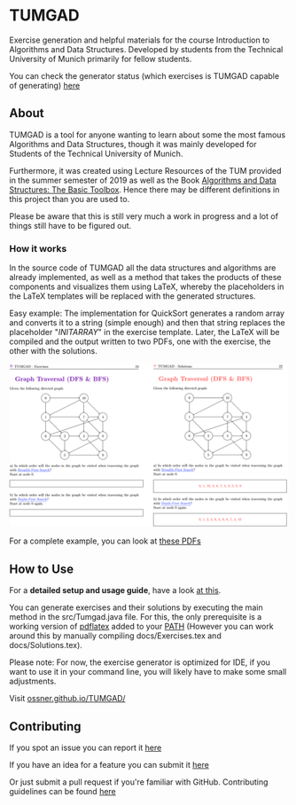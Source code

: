 # TUMGAD
<!-- favicon by Becris from flaticon.com -->
Exercise generation and helpful materials for the course Introduction to Algorithms and Data Structures.
Developed by students from the Technical University of Munich primarily for fellow students.

You can check the generator status (which exercises is TUMGAD capable of generating) [here](https://github.com/users/SebastianOner/projects/1)
## About
TUMGAD is a tool for anyone wanting to learn about some the most famous Algorithms and Data Structures, though it 
was mainly developed for Students of the Technical University of Munich.

Furthermore, it was created using Lecture Resources of the TUM provided in the summer
semester of 2019 as well as the Book [Algorithms and Data Structures: The Basic Toolbox](https://www.springer.com/gp/book/9783540779773).
Hence there may be different definitions in this project than you are used to.

Please be aware that this is still very much a work in progress and a lot of things still have to be figured out.

### How it works
In the source code of TUMGAD all the data structures and algorithms are already
implemented, as well as a method that takes the products of these components 
and visualizes them using LaTeX, whereby the placeholders in the LaTeX templates 
will be replaced with the generated structures.

Easy example: The implementation for QuickSort generates a random array and converts it
to a string (simple enough) and then that string replaces the placeholder "$INITARRAY$" in the 
exercise template. Later, the LaTeX will be compiled and the output written to two PDFs, one
with the exercise, the other with the solutions. 

![](resources/example.png)

For a complete example, you can look at [these PDFs](docs)

## How to Use
For a **detailed setup and usage guide**, have a look [at this](Setup.md).

You can generate exercises and their solutions by executing the main method in the src/Tumgad.java file.
For this, the only prerequisite is a working version of [pdflatex](https://www.latex-project.org/get/) added 
to your [PATH](https://tex.stackexchange.com/questions/60702/setting-up-miktex-and-texworks) (However you can work around this by manually compiling docs/Exercises.tex and docs/Solutions.tex).

Please note: For now, the exercise generator is optimized for IDE, if you want to use it in your command line, you will likely
have to make some small adjustments.

Visit [ossner.github.io/TUMGAD/](https://ossner.github.io/TUMGAD/src/routes)
## Contributing
If you spot an issue you can report it [here](https://github.com/ossner/TUMGAD/issues/new?assignees=&labels=&template=bug_report.md&title=)

If you have an idea for a feature you can submit it [here](https://github.com/ossner/TUMGAD/issues/new?assignees=&labels=&template=feature_request.md&title=)

Or just submit a pull request if you're familiar with GitHub. Contributing guidelines can be found [here](CONTRIBUTING.md)
